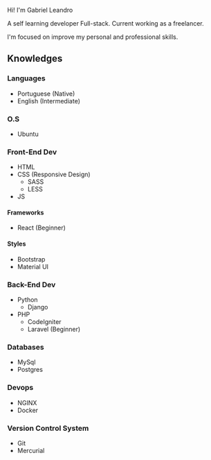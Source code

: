 Hi! I'm Gabriel Leandro

A self learning developer Full-stack.
Current working as a freelancer.

I'm focused on improve my personal and professional skills.




## Knowledges

### Languages
* Portuguese (Native)
* English (Intermediate)


### O.S
* Ubuntu


### Front-End Dev
* HTML
* CSS (Responsive Design)
  * SASS
  * LESS
* JS
#### Frameworks
* React (Beginner)
#### Styles
* Bootstrap
* Material UI


### Back-End Dev
* Python
  * Django
* PHP
  * CodeIgniter
  * Laravel (Beginner)


### Databases
* MySql
* Postgres


### Devops
* NGINX
* Docker


### Version Control System
* Git
* Mercurial
